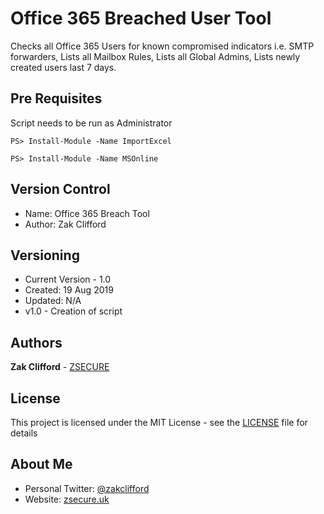 # Office 365 Breached User Tool

Checks all Office 365 Users for known compromised indicators i.e. SMTP forwarders, Lists all Mailbox Rules, Lists all Global Admins, Lists newly created users last 7 days.

## Pre Requisites

Script needs to be run as Administrator
```
PS> Install-Module -Name ImportExcel
```
```
PS> Install-Module -Name MSOnline 
```

## Version Control
- Name: Office 365 Breach Tool
- Author: Zak Clifford 


## Versioning

- Current Version - 1.0
- Created: 19 Aug 2019
- Updated: N/A 
- v1.0 - Creation of script

## Authors

**Zak Clifford** - [ZSECURE](https://github.com/ZSECURE)

## License

This project is licensed under the MIT License - see the [LICENSE](LICENSE) file for details

## About Me

- Personal Twitter: [@zakclifford](https://twitter.com/zakclifford)
- Website: [zsecure.uk](https://zsecure.uk/)
